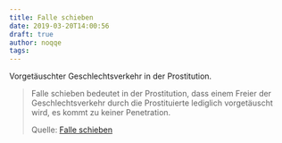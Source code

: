 ```yaml
---
title: Falle schieben
date: 2019-03-20T14:00:56
draft: true
author: noqqe
tags:
---
```


Vorgetäuschter Geschlechtsverkehr in der Prostitution.

> Falle schieben bedeutet in der Prostitution, dass einem Freier der
> Geschlechtsverkehr durch die Prostituierte lediglich vorgetäuscht wird, es
> kommt zu keiner Penetration.
>
> Quelle: [Falle schieben](https://de.wikipedia.org/wiki/Falle_schieben)
